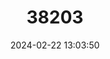 ---
title: "38203"
category: "Dalbergia erubescens"
draft: false
date: 2024-02-22 13:03:50
languages:
  Malagasy: ["Tongombitsy", "Voamboanatoloho"]
---